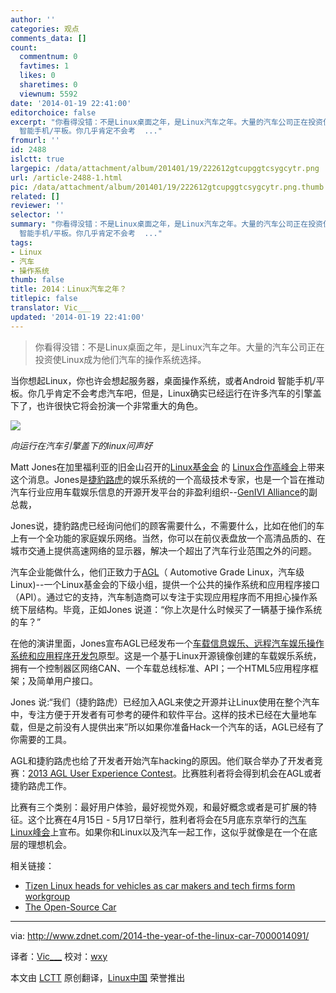 ```yaml
---
author: ''
categories: 观点
comments_data: []
count:
  commentnum: 0
  favtimes: 1
  likes: 0
  sharetimes: 0
  viewnum: 5592
date: '2014-01-19 22:41:00'
editorchoice: false
excerpt: "你看得没错：不是Linux桌面之年，是Linux汽车之年。大量的汽车公司正在投资使Linux成为他们汽车的操作系统选择。\r\n\r\n当你想起Linux，你也许会想起服务器，桌面操作系统，或者Android
  智能手机/平板。你几乎肯定不会考  ..."
fromurl: ''
id: 2488
islctt: true
largepic: /data/attachment/album/201401/19/222612gtcupggtcsygcytr.png
url: /article-2488-1.html
pic: /data/attachment/album/201401/19/222612gtcupggtcsygcytr.png.thumb.jpg
related: []
reviewer: ''
selector: ''
summary: "你看得没错：不是Linux桌面之年，是Linux汽车之年。大量的汽车公司正在投资使Linux成为他们汽车的操作系统选择。\r\n\r\n当你想起Linux，你也许会想起服务器，桌面操作系统，或者Android
  智能手机/平板。你几乎肯定不会考  ..."
tags:
- Linux
- 汽车
- 操作系统
thumb: false
title: 2014：Linux汽车之年？
titlepic: false
translator: Vic___
updated: '2014-01-19 22:41:00'
---
```



> 
> 你看得没错：不是Linux桌面之年，是Linux汽车之年。大量的汽车公司正在投资使Linux成为他们汽车的操作系统选择。
> 
> 
> 


当你想起Linux，你也许会想起服务器，桌面操作系统，或者Android 智能手机/平板。你几乎肯定不会考虑汽车吧，但是，Linux确实已经运行在许多汽车的引擎盖下了，也许很快它将会扮演一个非常重大的角色。


![](/data/attachment/album/201401/19/222612gtcupggtcsygcytr.png)


*向运行在汽车引擎盖下的linux问声好*


Matt Jones在加里福利亚的旧金山召开的[Linux基金会](http://events.linuxfoundation.org/) 的 [Linux合作高峰会](http://events.linuxfoundation.org/events/collaboration-summit)上带来这个消息。Jones是[捷豹路虎](http://www.jaguarlandrover.com/index.html)的娱乐系统的一个高级技术专家，也是一个旨在推动汽车行业应用车载娱乐信息的开源开发平台的非盈利组织--[GenIVI Alliance](http://www.genivi.org/)的副总裁，


Jones说，捷豹路虎已经询问他们的顾客需要什么，不需要什么，比如在他们的车上有一个全功能的家庭娱乐网络。当然，你可以在前仪表盘放一个高清品质的、在城市交通上提供高速网络的显示器，解决一个超出了汽车行业范围之外的问题。


汽车企业能做什么，他们正致力于[AGL](http://automotive.linuxfoundation.org/)（ Automotive Grade Linux，汽车级Linux)--一个Linux基金会的下级小组，提供一个公共的操作系统和应用程序接口（API）。通过它的支持，汽车制造商可以专注于实现应用程序而不用担心操作系统下层结构。毕竟，正如Jones 说道：“你上次是什么时候买了一辆基于操作系统的车？”


在他的演讲里面，Jones宣布AGL已经发布一个[车载信息娱乐、远程汽车娱乐操作系统和应用程序开发包](http://automotive.linuxfoundation.org/agl-demonstrator)原型。这是一个基于Linux开源镜像创建的车载娱乐系统，拥有一个控制器区网络CAN、一个车载总线标准、API；一个HTML5应用程序框架；及简单用户接口。


Jones 说:“我们（捷豹路虎）已经加入AGL来使之开源并让Linux使用在整个汽车中，专注方便于开发者有可参考的硬件和软件平台。这样的技术已经在大量地车载，但是之前没有人提供出来”所以如果你准备Hack一个汽车的话，AGL已经有了你需要的工具。


AGL和捷豹路虎也给了开发者开始汽车hacking的原因。他们联合举办了开发者竞赛：[2013 AGL User Experience Contest](http://automotive.linuxfoundation.org/2013-agl-user-experience-contest)。比赛胜利者将会得到机会在AGL或者捷豹路虎工作。


比赛有三个类别：最好用户体验，最好视觉外观，和最好概念或者是可扩展的特征。这个比赛在4月15日 - 5月17日举行，胜利者将会在5月底东京举行的[汽车Linux峰会](http://events.linuxfoundation.org/events/automotive-linux-summit-spring)上宣布。如果你和Linux以及汽车一起工作，这似乎就像是在一个在底层的理想机会。


相关链接：


* [Tizen Linux heads for vehicles as car makers and tech firms form workgroup](http://www.zdnet.com/tizen-linux-heads-for-vehicles-as-car-makers-and-tech-firms-form-workgroup-7000004491/)
* [The Open-Source Car](http://www.zdnet.com/blog/open-source/the-open-source-car/9193)




---


via: <http://www.zdnet.com/2014-the-year-of-the-linux-car-7000014091/>


译者：[Vic\_\_\_](http://blog.csdn.net/Vic___) 校对：[wxy](https://github.com/wxy)


本文由 [LCTT](https://github.com/LCTT/TranslateProject) 原创翻译，[Linux中国](http://linux.cn/) 荣誉推出